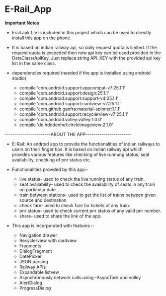 # E-Rail_App

**Important Notes**
- Erail.apk file is included in this project which can be used to directly install this app on the phone.
- It is based on indian railway api, so daily request quota is limited. If the request quota is exceeded then new api key can be used     provided in the DataClass/ApiKey. Just replace string API_KEY with the provided api key list in the same class.

- dependencies required (needed if the app is installed using android studio)
  - compile 'com.android.support:appcompat-v7:25.1.1'
  - compile 'com.android.support:design:25.1.1'
  - compile 'com.android.support:support-v4:25.1.1'
  - compile 'com.android.support:cardview-v7:25.1.1'
  - compile 'com.github.ganfra:material-spinner:1.1.1'
  - compile 'com.android.support:recyclerview-v7:25.1.1'
  - compile 'com.android.volley:volley:1.0.0'
  - compile 'de.hdodenhof:circleimageview:2.1.0'
  
  
-----------------------ABOUT THE APP-----------------------
- E-Rail: An android app to provide the functionalities of indian railways to users on their finger tips. It is based on indian railway api 
which provides various features like checking of live runnung status, seat availability, checking of pnr status etc.

- Functionalities provided by this app:-
  * live status- used to check the live running status of any train.
  * seat availability- used to check the availability of seats in any train on particular date.
  * train between stations- used to get the list of trains between given source and destination.
  * check fare- used to check fare for tickets of any train.
  * pnr status- used to check current pnr status of any valid pnr number.
  * share- used to share the link of the app.
  

- This app is incorporated with features :-
  * Navigation drawer
  * Recyclerview with cardview
  * Fragments
  * DialogFragment
  * DatePicker
  * JSON parsing
  * Railway APIs
  * Expandable listvew
  * Asynchronously network calls using -AsyncTask and volley
  * AlertDialog
  * ProgressDialog

  
    


